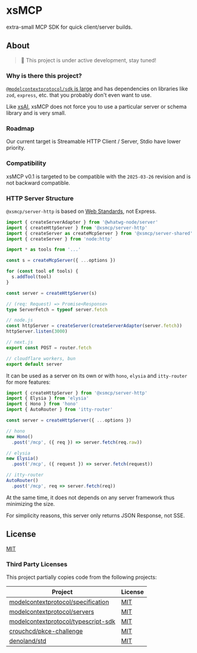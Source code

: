 # xsMCP

extra-small MCP SDK for quick client/server builds.

## About

> 🚧 This project is under active development, stay tuned!

### Why is there this project?

[`@modelcontextprotocol/sdk` is large](https://pkg-sized.dev/@modelcontextprotocol/sdk) and has dependencies on libraries like `zod`, `express`, etc. that you probably don't even want to use.

Like [xsAI](https://github.com/moeru-ai/xsai), xsMCP does not force you to use a particular server or schema library and is very small.

### Roadmap

Our current target is Streamable HTTP Client / Server, Stdio have lower priority.

### Compatibility

xsMCP v0.1 is targeted to be compatible with the `2025-03-26` revision and is not backward compatible.

### HTTP Server Structure

`@xsmcp/server-http` is based on [Web Standards](https://hono.dev/docs/concepts/web-standard), not Express.

```ts
import { createServerAdapter } from '@whatwg-node/server'
import { createHttpServer } from '@xsmcp/server-http'
import { createServer as createMcpServer } from '@xsmcp/server-shared'
import { createServer } from 'node:http'

import * as tools from '...'

const s = createMcpServer({ ...options })

for (const tool of tools) {
  s.addTool(tool)
}

const server = createHttpServer(s)

// (req: Request) => Promise<Response>
type ServerFetch = typeof server.fetch

// node.js
const httpServer = createServer(createServerAdapter(server.fetch))
httpServer.listen(3000)

// next.js
export const POST = router.fetch

// cloudflare workers, bun
export default server
```

It can be used as a server on its own or with `hono`, `elysia` and `itty-router` for more features:

```ts
import { createHttpServer } from '@xsmcp/server-http'
import { Elysia } from 'elysia'
import { Hono } from 'hono'
import { AutoRouter } from 'itty-router'

const server = createHttpServer({ ...options })

// hono
new Hono()
  .post('/mcp', ({ req }) => server.fetch(req.raw))

// elysia
new Elysia()
  .post('/mcp', ({ request }) => server.fetch(request))

// itty-router
AutoRouter()
  .post('/mcp', req => server.fetch(req))
```

At the same time, it does not depends on any server framework thus minimizing the size.

For simplicity reasons, this server only returns JSON Response, not SSE.

## License

[MIT](LICENSE.md)

### Third Party Licenses

This project partially copies code from the following projects:

| Project | License |
| -- | -- |
| [modelcontextprotocol/specification](https://github.com/modelcontextprotocol/specification) | [MIT](https://github.com/modelcontextprotocol/specification/blob/main/LICENSE) |
| [modelcontextprotocol/servers](https://github.com/modelcontextprotocol/servers) | [MIT](https://github.com/modelcontextprotocol/servers/blob/main/LICENSE) |
| [modelcontextprotocol/typescript-sdk](https://github.com/modelcontextprotocol/typescript-sdk) | [MIT](https://github.com/modelcontextprotocol/typescript-sdk/blob/main/LICENSE) |
| [crouchcd/pkce-challenge](https://github.com/crouchcd/pkce-challenge) | [MIT](https://github.com/crouchcd/pkce-challenge/blob/master/LICENSE) |
| [denoland/std](https://github.com/denoland/std) | [MIT](https://github.com/denoland/std/blob/main/LICENSE) |

